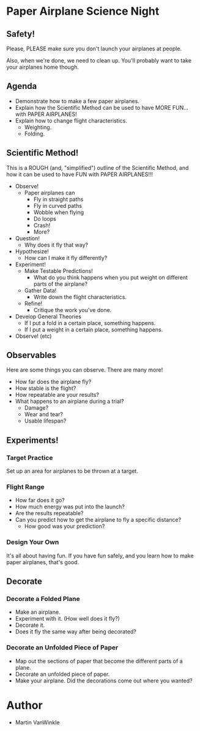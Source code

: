 # Paper Airplane Science Night

## Safety!

Please, PLEASE make sure you don't launch your airplanes at people.

Also, when we're done, we need to clean up.  You'll probably want to take your airplanes home though.

## Agenda

* Demonstrate how to make a few paper airplanes.
* Explain how the Scientific Method can be used to have MORE FUN... with PAPER AIRPLANES!
* Explain how to change flight characteristics.
	* Weighting.
	* Folding.

## Scientific Method!

This is a ROUGH (and, "simplified") outline of the Scientific Method, and how
it can be used to have FUN with PAPER AIRPLANES!!!

* Observe!
	* Paper airplanes can
		* Fly in straight paths
		* Fly in curved paths
		* Wobble when flying
		* Do loops
		* Crash!
		* More?
* Question!
	* Why does it fly that way?
* Hypothesize!
	* How can I make it fly differently?
* Experiment!
	* Make Testable Predictions!
		* What do you think happens when you put weight on different parts of the airplane?
	* Gather Data!
		* Write down the flight characteristics.
	* Refine!
		* Critique the work you've done.
* Develop General Theories
	* If I put a fold in a certain place, something happens.
	* If I put a weight in a certain place, something happens.
* Observe! (etc)

## Observables

Here are some things you can observe.  There are many more!

* How far does the airplane fly?
* How stable is the flight?
* How repeatable are your results?
* What happens to an airplane during a trial?
	* Damage?
	* Wear and tear?
	* Usable lifespan?

## Experiments!

### Target Practice

Set up an area for airplanes to be thrown at a target.

### Flight Range

* How far does it go?
* How much energy was put into the launch?
* Are the results repeatable?
* Can you predict how to get the airplane to fly a specific distance?
	* How good was your prediction?

### Design Your Own

It's all about having fun.  If you have fun safely, and you learn how to make
paper airplanes, that's good.

## Decorate

### Decorate a Folded Plane

* Make an airplane.
* Experiment with it. (How well does it fly?)
* Decorate it.
* Does it fly the same way after being decorated?

### Decorate an Unfolded Piece of Paper

* Map out the sections of paper that become the different parts of a plane.
* Decorate an unfolded piece of paper.
* Make your airplane.  Did the decorations come out where you wanted?

# Author

* Martin VanWinkle
